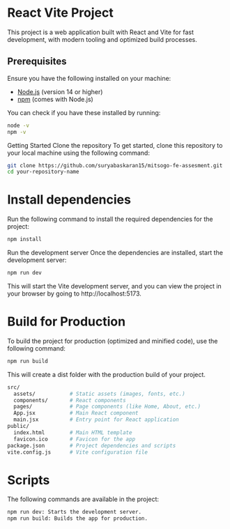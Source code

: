# React Vite Project

This project is a web application built with React and Vite for fast development, with modern tooling and optimized build processes.

## Prerequisites

Ensure you have the following installed on your machine:

- [Node.js](https://nodejs.org/) (version 14 or higher)
- [npm](https://www.npmjs.com/) (comes with Node.js)
  
You can check if you have these installed by running:
```bash
node -v
npm -v
```

Getting Started
Clone the repository
To get started, clone this repository to your local machine using the following command:
```bash
git clone https://github.com/suryabaskaran15/mitsogo-fe-assesment.git
cd your-repository-name
```
# Install dependencies
Run the following command to install the required dependencies for the project:
```bash
npm install
```
Run the development server
Once the dependencies are installed, start the development server:

```bash
npm run dev
```
This will start the Vite development server, and you can view the project in your browser by going to http://localhost:5173.

# Build for Production
To build the project for production (optimized and minified code), use the following command:
```bash
npm run build
```
This will create a dist folder with the production build of your project.
```bash
src/
  assets/           # Static assets (images, fonts, etc.)
  components/       # React components
  pages/            # Page components (like Home, About, etc.)
  App.jsx           # Main React component
  main.jsx          # Entry point for React application
public/
  index.html        # Main HTML template
  favicon.ico       # Favicon for the app
package.json        # Project dependencies and scripts
vite.config.js      # Vite configuration file
```
# Scripts
The following commands are available in the project:
```bash
npm run dev: Starts the development server.
npm run build: Builds the app for production.
```